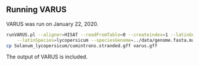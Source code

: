 ## Running VARUS

VARUS was run on January 22, 2020.

```bash
runVARUS.pl --aligner=HISAT --readFromTable=0 --createindex=1 --latinGenus=Solanum \
    --latinSpecies=lycopersicum --speciesGenome=../data/genome.fasta.masked --logfile=varus_log > log
cp Solanum_lycopersicum/cumintrons.stranded.gff varus.gff
```

The output of VARUS is included.
